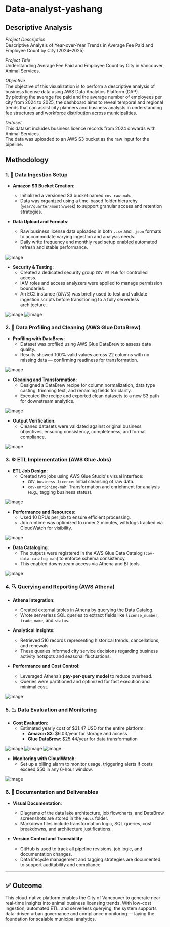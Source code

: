 # Data-analyst-yashang

## Descriptive Analysis

*Project Description*  
Descriptive Analysis of Year-over-Year Trends in Average Fee Paid and Employee Count by City (2024–2025)

*Project Title*  
Understanding Average Fee Paid and Employee Count by City in Vancouver, Animal Services.

*Objective*  
The objective of this visualization is to perform a descriptive analysis of business license data using AWS Data Analytics Platform (DAP).  
By plotting the average fee paid and the average number of employees per city from 2024 to 2025, the dashboard aims to reveal temporal and regional trends that can assist city planners and business analysts in understanding fee structures and workforce distribution across municipalities.

*Dataset*  
This dataset includes business licence records from 2024 onwards with Animal Services.  
The data was uploaded to an AWS S3 bucket as the raw input for the pipeline.

## Methodology

### 1. 🔁 Data Ingestion Setup

- **Amazon S3 Bucket Creation**: 
  - Initialized a versioned S3 bucket named `cov-raw-mah`.
  - Data was organized using a time-based folder hierarchy (`year/quarter/month/week`) to support granular access and retention strategies.
  
- **Data Upload and Formats**:
  - Raw business license data uploaded in both `.csv` and `.json` formats to accommodate varying ingestion and analysis needs.
  - Daily write frequency and monthly read setup enabled automated refresh and stable performance.

![image](https://github.com/yashangs0510/Data-analyst-yashang/blob/d1cffa871c4bfa5d9dd03499dfb751435b02c564/images/1.png)

- **Security & Testing**:
  - Created a dedicated security group `COV-VS-Mah` for controlled access.
  - IAM roles and access analyzers were applied to manage permission boundaries.
  - An EC2 instance (`COVVS`) was briefly used to test and validate ingestion scripts before transitioning to a fully serverless architecture.

![image](https://github.com/yashangs0510/Data-analyst-yashang/blob/d1cffa871c4bfa5d9dd03499dfb751435b02c564/images/2.png)
![image](https://github.com/yashangs0510/Data-analyst-yashang/blob/9d7925d02ff80a429046a14eeb26bdaea1492d7b/images/ec2.png)
### 2. 🧹 Data Profiling and Cleaning (AWS Glue DataBrew)

- **Profiling with DataBrew**:
  - Dataset was profiled using AWS Glue DataBrew to assess data quality.
  - Results showed 100% valid values across 22 columns with no missing data — confirming readiness for transformation.

![image](https://github.com/yashangs0510/Data-analyst-yashang/blob/d1cffa871c4bfa5d9dd03499dfb751435b02c564/images/3.png)

- **Cleaning and Transformation**:
  - Designed a DataBrew recipe for column normalization, data type casting, trimming text, and renaming fields for clarity.
  - Executed the recipe and exported clean datasets to a new S3 path for downstream analytics.

![image](https://github.com/yashangs0510/Data-analyst-yashang/blob/d1cffa871c4bfa5d9dd03499dfb751435b02c564/images/4.png)

- **Output Verification**:
  - Cleaned datasets were validated against original business objectives, ensuring consistency, completeness, and format compliance.

![image](https://github.com/yashangs0510/Data-analyst-yashang/blob/d1cffa871c4bfa5d9dd03499dfb751435b02c564/images/5.png)

### 3. ⚙️ ETL Implementation (AWS Glue Jobs)

- **ETL Job Design**:
  - Created two jobs using AWS Glue Studio's visual interface:
    - `COV-business-licence`: Initial cleansing of raw data.
    - `cov-enriching-mah`: Transformation and enrichment for analysis (e.g., tagging business status).
  
![image](https://github.com/yashangs0510/Data-analyst-yashang/blob/9d7925d02ff80a429046a14eeb26bdaea1492d7b/images/6.png)

- **Performance and Resources**:
  - Used 10 DPUs per job to ensure efficient processing.
  - Job runtime was optimized to under 2 minutes, with logs tracked via CloudWatch for visibility.

![image](https://github.com/yashangs0510/Data-analyst-yashang/blob/9d7925d02ff80a429046a14eeb26bdaea1492d7b/images/7.png)

- **Data Cataloging**:
  - The outputs were registered in the AWS Glue Data Catalog (`cov-data-catalog-mah`) to enforce schema consistency.
  - This enabled downstream access via Athena and BI tools.

![image](https://github.com/yashangs0510/Data-analyst-yashang/blob/252c4a55023b6c860fe7417a5201d800f5c6dba8/images/Screenshot%202025-06-22%20131806.png)

### 4. 🔍 Querying and Reporting (AWS Athena)

- **Athena Integration**:
  - Created external tables in Athena by querying the Data Catalog.
  - Wrote serverless SQL queries to extract fields like `license_number`, `trade_name`, and `status`.

- **Analytical Insights**:
  - Retrieved 516 records representing historical trends, cancellations, and renewals.
  - These queries informed city service decisions regarding business activity hotspots and seasonal fluctuations.

- **Performance and Cost Control**:
  - Leveraged Athena’s **pay-per-query model** to reduce overhead.
  - Queries were partitioned and optimized for fast execution and minimal cost.

![image](https://github.com/yashangs0510/Data-analyst-yashang/blob/252c4a55023b6c860fe7417a5201d800f5c6dba8/images/8.png)

### 5. 📉 Data Evaluation and Monitoring

- **Cost Evaluation**:
  - Estimated yearly cost of $31.47 USD for the entire platform:
    - **Amazon S3**: $6.03/year for storage and access
    - **Glue DataBrew**: $25.44/year for data transformation
  
![image](https://github.com/yashangs0510/Data-analyst-yashang/blob/252c4a55023b6c860fe7417a5201d800f5c6dba8/images/9.png)
![image](https://github.com/yashangs0510/Data-analyst-yashang/blob/252c4a55023b6c860fe7417a5201d800f5c6dba8/images/10.png)
![image](https://github.com/yashangs0510/Data-analyst-yashang/blob/252c4a55023b6c860fe7417a5201d800f5c6dba8/images/11.png)


- **Monitoring with CloudWatch**:
  - Set up a billing alarm to monitor usage, triggering alerts if costs exceed $50 in any 6-hour window.

![image](https://github.com/yashangs0510/Data-analyst-yashang/blob/c14d05d4ac6ab59fc96f83059b95ca91ee6e64f5/images/12.png)

### 6. 📁 Documentation and Deliverables

- **Visual Documentation**:
  - Diagrams of the data lake architecture, job flowcharts, and DataBrew screenshots are stored in the `/docs` folder.
  - Markdown files include transformation logic, SQL queries, cost breakdowns, and architecture justifications.

- **Version Control and Traceability**:
  - GitHub is used to track all pipeline revisions, job logic, and documentation changes.
  - Data lifecycle management and tagging strategies are documented to support auditability and compliance.

---

## ✅ Outcome

This cloud-native platform enables the City of Vancouver to generate near real-time insights into animal business licensing trends. With low-cost ingestion, automated ETL, and serverless querying, the system supports data-driven urban governance and compliance monitoring — laying the foundation for scalable municipal analytics.
